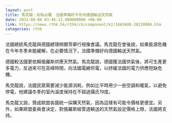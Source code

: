 ```yaml
---
layout: post
title: 馬克龍：如有必要　法國準備好今冬向德國輸送天然氣
date: 2022-09-06 03:46:22.000000000 +08:00
link: https://news.rthk.hk/rthk/ch/component/k2/1665680-20220906.htm
categories: rthk
---
```


法國總統馬克龍與德國總理朔爾茨舉行視像會議。馬克龍在會後說，如果能源危機在今年冬季未能緩解，在必要情況下，法國準備好向德國輸送天然氣。

德國較法國更依賴俄羅斯供應天然氣。馬克龍說，德國獲法國供氣後，將可生產更多電力，反過來可在高峰時間，向法國電網供電，以紓緩法國的電力供應短缺危機。

馬克龍說，法國民眾需要減少能源消耗，例如比平時用少一些空調和暖氣，以避免停電，他建議冬季的室內溫度保持在不超過攝氏19度。

馬克龍又說，贊成歐盟各國統一採購天然氣，因為這樣有可能令價格更便宜。另外，如果歐盟委員會決定，對俄羅斯經管道輸送的天然氣設定價格上限，法國將支持。
